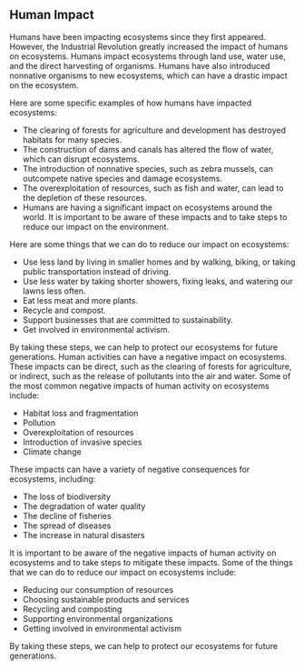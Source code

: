 ## Human Impact

Humans have been impacting ecosystems since they first appeared. However, the Industrial Revolution greatly increased the impact of humans on ecosystems. Humans impact ecosystems through land use, water use, and the direct harvesting of organisms. Humans have also introduced nonnative organisms to new ecosystems, which can have a drastic impact on the ecosystem.

Here are some specific examples of how humans have impacted ecosystems:

- The clearing of forests for agriculture and development has destroyed habitats for many species.
- The construction of dams and canals has altered the flow of water, which can disrupt ecosystems.
- The introduction of nonnative species, such as zebra mussels, can outcompete native species and damage ecosystems.
- The overexploitation of resources, such as fish and water, can lead to the depletion of these resources.
- Humans are having a significant impact on ecosystems around the world. It is important to be aware of these impacts and to take steps to reduce our impact on the environment.

Here are some things that we can do to reduce our impact on ecosystems:

- Use less land by living in smaller homes and by walking, biking, or taking public transportation instead of driving.
- Use less water by taking shorter showers, fixing leaks, and watering our lawns less often.
- Eat less meat and more plants.
- Recycle and compost.
- Support businesses that are committed to sustainability.
- Get involved in environmental activism.

By taking these steps, we can help to protect our ecosystems for future generations.
Human activities can have a negative impact on ecosystems.
These impacts can be direct, such as the clearing of forests for agriculture, or indirect, such as the release of pollutants into the air and water.
Some of the most common negative impacts of human activity on ecosystems include:
- Habitat loss and fragmentation
- Pollution
- Overexploitation of resources
- Introduction of invasive species
- Climate change

These impacts can have a variety of negative consequences for ecosystems, including:
- The loss of biodiversity
- The degradation of water quality
- The decline of fisheries
- The spread of diseases
- The increase in natural disasters

It is important to be aware of the negative impacts of human activity on ecosystems and to take steps to mitigate these impacts.
Some of the things that we can do to reduce our impact on ecosystems include:
- Reducing our consumption of resources
- Choosing sustainable products and services
- Recycling and composting
- Supporting environmental organizations
- Getting involved in environmental activism

By taking these steps, we can help to protect our ecosystems for future generations.
